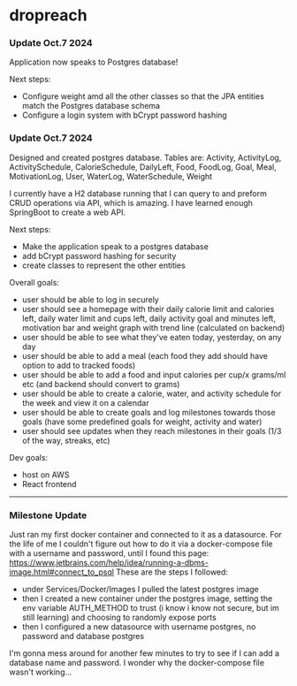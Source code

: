 # dropreach

### Update Oct.7 2024
Application now speaks to Postgres database!

Next steps:
 - Configure weight amd all the other classes so that the JPA entities match the Postgres database schema
 - Configure a login system with bCrypt password hashing

### Update Oct.7 2024
Designed and created postgres database. Tables are: Activity, ActivityLog, ActivitySchedule, CalorieSchedule, DailyLeft, Food, FoodLog, Goal, Meal, MotivationLog, User, WaterLog, WaterSchedule, Weight

I currently have a H2 database running that I can query to and preform CRUD operations via API, which is amazing. I have learned enough SpringBoot to create a web API.

Next steps:
 - Make the application speak to a postgres database
 - add bCrypt password hashing for security
 - create classes to represent the other entities

Overall goals:
 - user should be able to log in securely
 - user should see a homepage with their daily calorie limit and calories left, daily water limit and cups left, daily activity goal and minutes left, motivation bar and weight graph with trend line (calculated on backend)
 - user should be able to see what they've eaten today, yesterday, on any day
 - user should be able to add a meal (each food they add should have option to add to tracked foods)
 - user should be able to add a food and input calories per cup/x grams/ml etc (and backend should convert to grams)
 - user should be able to create a calorie, water, and activity schedule for the week and view it on a calendar
 - user should be able to create goals and log milestones towards those goals (have some predefined goals for weight, activity and water)
 - user should see updates when they reach milestones in their goals (1/3 of the way, streaks, etc)

Dev goals:
 - host on AWS
 - React frontend

-------
### Milestone Update 
Just ran my first docker container and connected to it as a datasource.
For the life of me I couldn't figure out how to do it via a docker-compose file with a username and password, until I found this page: https://www.jetbrains.com/help/idea/running-a-dbms-image.html#connect_to_psql
These are the steps I followed:
- under Services/Docker/Images I pulled the latest postgres image
- then I created a new container under the postgres image, setting the env variable AUTH_METHOD to trust (i know i know not secure, but im still learning) and choosing to randomly expose ports
- then I configured a new datasource with username postgres, no password and database postgres

I'm gonna mess around for another few minutes to try to see if I can add a database name and password. I wonder why the docker-compose file wasn't working...


